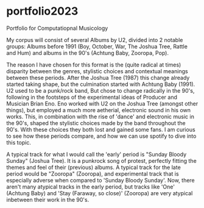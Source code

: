 # portfolio2023
Portfolio for Computatiopnal Musicology

My corpus will consist of several Albums by U2, divided into 2 notable groups: Albums before 1991 (Boy, October, War, The Joshua Tree, Rattle and Hum) and albums in the 90's (Achtung Baby, Zooropa, Pop).

The reason I have chosen for this format is the (quite radical at times) disparity between the genres, stylistic choices and contextual meanings between these periods. After the Joshua Tree (1987) this change already started taking shape, but the culmination started with Achtung Baby (1991). U2 used to be a punk/rock band, But chose to change radically in the 90's, following in the footsteps of the experimental ideas of Producer and Musician Brian Eno. Eno worked with U2 on the Joshua Tree (amongst other things), but employed a much more aetherial, electronic sound in his own works. This, in combination with the rise of 'dance' and electronic music in the 90's, shaped the stylistic choices made by the band throughout the 90's. With these choices they both lost and gained some fans. I am curious to see how these periods compare, and how we can use spotify to dive into this topic.

A typical track for what I would call the 'early' period is "Sunday Bloody Sunday" (Joshua Tree). It is a punkrock song of protest, perfectly fitting the themes and feel of their (previous) albums. A typical track for the late period would be "Zooropa" (Zooropa), and experimental track that is especially adverse when compared to 'Sunday Bloody Sunday'. Now, there aren't many atypical tracks in the early period, but tracks like 'One' (Achtung Baby) and 'Stay (Faraway, so close)' (Zooropa) are very atypical inbetween their work in the 90's.
